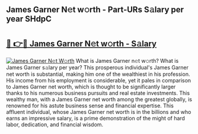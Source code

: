 ## James Garner N𝚎t w𝚘rth - Part-URs S𝚊lary per year SHdpC

# <h2><a href="http://gc2mp5o.nevu.top/?p=James+Garner">🔗 👉🔴 James Garner N𝚎t w𝚘rth - S𝚊lary</a></h2>

[![James Garner N𝚎t W𝚘rth](https://i.imgur.com/Oavwk0R.jpeg)](http://gc2mp5o.nevu.top/?p=James+Garner)
What is James Garner n𝚎t w𝚘rth? What is James Garner s𝚊lary per year?
This prosperous individual's James Garner net worth is substantial, making him one of the wealthiest in his profession. His income from his employment is considerable, yet it pales in comparison to James Garner net worth, which is thought to be significantly larger thanks to his numerous business pursuits and real estate investments. This wealthy man, with a James Garner net worth among the greatest globally, is renowned for his astute business sense and financial expertise. This affluent individual, whose James Garner net worth is in the billions and who earns an impressive salary, is a prime demonstration of the might of hard labor, dedication, and financial wisdom.
